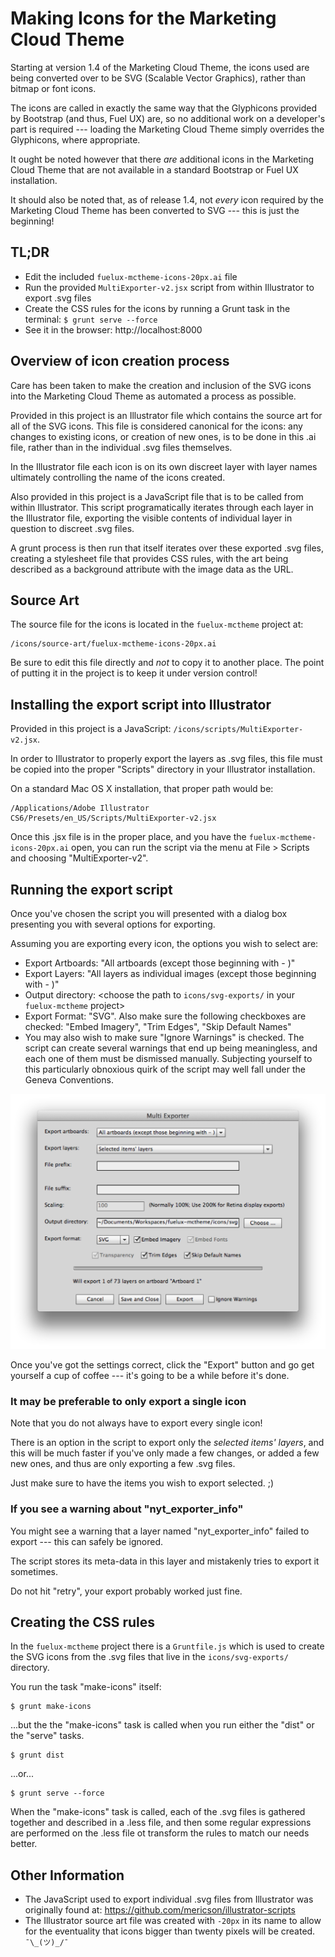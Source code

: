 # Making Icons for the Marketing Cloud Theme

Starting at version 1.4 of the Marketing Cloud Theme, the icons used are being converted over to be SVG (Scalable Vector Graphics), rather than bitmap or font icons.

The icons are called in exactly the same way that the Glyphicons provided by Bootstrap (and thus, Fuel UX) are, so no additional work on a developer's part is required --- loading the Marketing Cloud Theme simply overrides the Glyphicons, where appropriate.

It ought be noted however that there *are* additional icons in the Marketing Cloud Theme that are not available in a standard Bootstrap or Fuel UX installation.

It should also be noted that, as of release 1.4, not *every* icon required by the Marketing Cloud Theme has been converted to SVG --- this is just the beginning!



## TL;DR

- Edit the included `fuelux-mctheme-icons-20px.ai` file
- Run the provided `MultiExporter-v2.jsx` script from within Illustrator to export .svg files
- Create the CSS rules for the icons by running a Grunt task in the terminal: `$ grunt serve --force`
- See it in the browser: http://localhost:8000



## Overview of icon creation process

Care has been taken to make the creation and inclusion of the SVG icons into the Marketing Cloud Theme as automated a process as possible.

Provided in this project is an Illustrator file which contains the source art for all of the SVG icons. This file is considered canonical for the icons: any changes to existing icons, or creation of new ones, is to be done in this .ai file, rather than in the individual .svg files themselves.

In the Illustrator file each icon is on its own discreet layer with layer names ultimately controlling the name of the icons created.

Also provided in this project is a JavaScript file that is to be called from within Illustrator. This script programatically iterates through each layer in the Illustrator file, exporting the visible contents of individual layer in question to discreet .svg files.

A grunt process is then run that itself iterates over these exported .svg files, creating a stylesheet file that provides CSS rules, with the art being described as a background attribute with the image data as the URL.



## Source Art

The source file for the icons is located in the `fuelux-mctheme` project at:

    /icons/source-art/fuelux-mctheme-icons-20px.ai

Be sure to edit this file directly and *not* to copy it to another place. The point of putting it in the project is to keep it under version control!



## Installing the export script into Illustrator

Provided in this project is a JavaScript: `/icons/scripts/MultiExporter-v2.jsx`.

In order to Illustrator to properly export the layers as .svg files, this file must be copied into the proper "Scripts" directory in your Illustrator installation.

On a standard Mac OS X installation, that proper path would be:

	/Applications/Adobe Illustrator CS6/Presets/en_US/Scripts/MultiExporter-v2.jsx

Once this .jsx file is in the proper place, and you have the `fuelux-mctheme-icons-20px.ai` open, you can run the script via the menu at File > Scripts and choosing "MultiExporter-v2".



## Running the export script
Once you've chosen the script you will presented with a dialog box presenting you with several options for exporting.

Assuming you are exporting every icon, the options you wish to select are:

- Export Artboards: "All artboards (except those beginning with - )"
- Export Layers: "All layers as individual images (except those beginning with - )"
- Output directory: <choose the path to `icons/svg-exports/` in your `fuelux-mctheme` project>
- Export Format: "SVG". Also make sure the following checkboxes are checked: "Embed Imagery", "Trim Edges", "Skip Default Names"
- You may also wish to make sure "Ignore Warnings" is checked. The script can create several warnings that end up being meaningless, and each one of them must be dismissed manually. Subjecting yourself to this particularly obnoxious quirk of the script may well fall under the Geneva Conventions.


![MultiExporter-v2 Dialog Box Example](scripts/MultiExporter-v2-dialog-box-example.png "MultiExporter-v2 Dialog Box Example")



Once you've got the settings correct, click the "Export" button and go get yourself a cup of coffee --- it's going to be a while before it's done.


### It may be preferable to only export a single icon

Note that you do not always have to export every single icon!

There is an option in the script to export only the _selected items' layers_, and this will be much faster if you've only made a few changes, or added a few new ones, and thus are only exporting a few .svg files.

Just make sure to have the items you wish to export selected. ;)



### If you see a warning about "nyt_exporter_info"

You might see a warning that a layer named "nyt_exporter_info" failed to export --- this can safely be ignored.

The script stores its meta-data in this layer and mistakenly tries to export it sometimes. 

Do not hit "retry", your export probably worked just fine.



## Creating the CSS rules 

In the `fuelux-mctheme` project there is a `Gruntfile.js` which is used to create the SVG icons from the .svg files that live in the `icons/svg-exports/` directory.

You run the task "make-icons" itself:

	$ grunt make-icons

...but the the "make-icons" task is called when you run either the "dist" or the "serve" tasks.

	$ grunt dist

...or...

    $ grunt serve --force


When the "make-icons" task is called, each of the .svg files is gathered together and described in a .less file, and then some regular expressions are performed on the .less file ot transform the rules to match our needs better.




## Other Information

- The JavaScript used to export individual .svg files from Illustrator was originally found at: https://github.com/mericson/illustrator-scripts
- The Illustrator source art file was created with `-20px` in its name to allow for the eventuality that icons bigger than twenty pixels will be created. `¯\_(ツ)_/¯`
